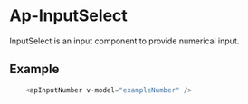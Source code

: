# Ap-InputSelect

InputSelect is an input component to provide numerical input.

## Example

<presentationContainer>
    <apInputSelect v-model="exampleNumber" />
</presentationContainer>

```ts
    <apInputNumber v-model="exampleNumber" />
```
